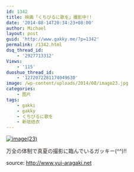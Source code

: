 ```yaml
---
id: 1342
title: 映画「くちびるに歌を」撮影中!!
date: '2014-08-14T20:34:23+08:00'
author: Michael
layout: post
guid: 'http://www.gakky.me/?p=1342'
permalink: /1342.html
dsq_thread_id:
    - '2927713312'
Views:
    - '115'
duoshuo_thread_id:
    - '1272072281174049630'
image: /wp-content/uploads/2014/08/image23.jpg
categories:
    - 图片
tags:
    - gakki
    - gakky
    - くちびるに歌を
    - 新垣结衣
---
```


[![image(23)](http://www.yui-aragaki.org/wp-content/uploads/2014/08/image23.jpg)](http://www.yui-aragaki.org/wp-content/uploads/2014/08/image23.jpg "image(23)")

<span style="color: #302722;">万全の体制で真夏の撮影に臨んでいるガッキー(^^)!!</span>

source: http://www.yui-aragaki.net